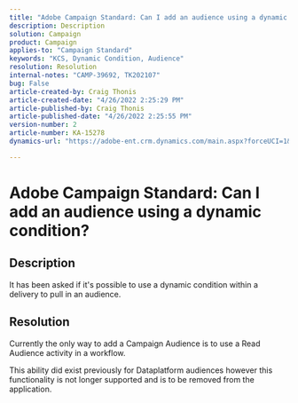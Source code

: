 ```yaml
---
title: "Adobe Campaign Standard: Can I add an audience using a dynamic condition?"
description: Description
solution: Campaign
product: Campaign
applies-to: "Campaign Standard"
keywords: "KCS, Dynamic Condition, Audience"
resolution: Resolution
internal-notes: "CAMP-39692, TK202107"
bug: False
article-created-by: Craig Thonis
article-created-date: "4/26/2022 2:25:29 PM"
article-published-by: Craig Thonis
article-published-date: "4/26/2022 2:25:55 PM"
version-number: 2
article-number: KA-15278
dynamics-url: "https://adobe-ent.crm.dynamics.com/main.aspx?forceUCI=1&pagetype=entityrecord&etn=knowledgearticle&id=14aba1b3-6cc5-ec11-a7b6-0022480a138b"

---
```

# Adobe Campaign Standard: Can I add an audience using a dynamic condition?

## Description


It has been asked if it's possible to use a dynamic condition within a delivery to pull in an audience.


## Resolution


Currently the only way to add a Campaign Audience is to use a Read Audience activity in a workflow.

This ability did exist previously for Dataplatform audiences however this functionality is not longer supported and is to be removed from the application.
